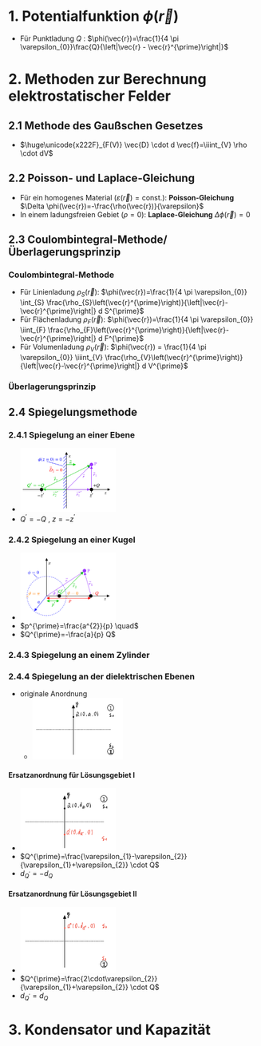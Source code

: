 # 1. Potentialfunktion $\phi(\vec{r})$ 
- Für Punktladung $Q$ : $\phi(\vec{r})=\frac{1}{4 \pi \varepsilon_{0}}\frac{Q}{\left|\vec{r} - \vec{r}^{\prime}\right|}$ 


# 2. Methoden zur Berechnung elektrostatischer Felder 
## 2.1 Methode des Gaußschen Gesetzes 
- $\huge\unicode{x222F}_{F(V)} \vec{D} \cdot d \vec{f}=\iiint_{V} \rho \cdot dV$ 

## 2.2 Poisson- und Laplace-Gleichung 
- Für ein homogenes Material ($\varepsilon(\vec{r})=\mathrm{const}.$): **Poisson-Gleichung** $\Delta \phi(\vec{r})=-\frac{\rho(\vec{r})}{\varepsilon}$ 
- In einem ladungsfreien Gebiet ($\rho = 0$): **Laplace-Gleichung** $\Delta \phi(\vec{r})=0$ 

## 2.3 Coulombintegral-Methode/ Überlagerungsprinzip 
### Coulombintegral-Methode 
- Für Linienladung $\rho_{S}(\vec{r})$: $\phi(\vec{r})=\frac{1}{4 \pi \varepsilon_{0}} \int_{S} \frac{\rho_{S}\left(\vec{r}^{\prime}\right)}{\left|\vec{r}-\vec{r}^{\prime}\right|} d S^{\prime}$ 
- Für Flächenladung $\rho_{F}(\vec{r})$: $\phi(\vec{r})=\frac{1}{4 \pi \varepsilon_{0}} \iint_{F} \frac{\rho_{F}\left(\vec{r}^{\prime}\right)}{\left|\vec{r}-\vec{r}^{\prime}\right|} d F^{\prime}$ 
- Für Volumenladung $\rho_{V}(\vec{r})$: $\phi(\vec{r}) = \frac{1}{4 \pi \varepsilon_{0}} \iiint_{V} \frac{\rho_{V}\left(\vec{r}^{\prime}\right)}{\left|\vec{r}-\vec{r}^{\prime}\right|} d V^{\prime}$ 

### Überlagerungsprinzip 


## 2.4 Spiegelungsmethode 
### 2.4.1 Spiegelung an einer Ebene 
- <img src="https://raw.githubusercontent.com/xiaomeng-huang-study/images_Theoretische_Elektrotechnik/refs/heads/main/Scrennshot_2025-04-16_12-46-07.png?raw=" width="40%" /> 
- $Q^{\prime}=-Q$ , $z=-z^{\prime}$ 

### 2.4.2 Spiegelung an einer Kugel 
- <img src="https://raw.githubusercontent.com/xiaomeng-huang-study/images_Theoretische_Elektrotechnik/refs/heads/main/Scrennshot_2025-04-16_14-26-01.png?raw=" width="40%" /> 
- $p^{\prime}=\frac{a^{2}}{p} \quad$ 
- $Q^{\prime}=-\frac{a}{p} Q$ 

### 2.4.3 Spiegelung an einem Zylinder 

### 2.4.4 Spiegelung an der dielektrischen Ebenen 
- originale Anordnung 
	- <img src="https://raw.githubusercontent.com/xiaomeng-huang-study/images_Theoretische_Elektrotechnik/refs/heads/main/Scrennshot_2025-04-26_13-51-31.png?raw=" width="40%" /> 

#### Ersatzanordnung für Lösungsgebiet I 
- <img src="https://raw.githubusercontent.com/xiaomeng-huang-study/images_Theoretische_Elektrotechnik/refs/heads/main/Scrennshot_2025-04-26_13-54-40.png?raw=" width="40%" /> 
- $Q^{\prime}=\frac{\varepsilon_{1}-\varepsilon_{2}}{\varepsilon_{1}+\varepsilon_{2}} \cdot Q$ 
- $d_{Q^{\prime}}=-d_{Q}$ 

#### Ersatzanordnung für Lösungsgebiet II 
- <img src="https://raw.githubusercontent.com/xiaomeng-huang-study/images_Theoretische_Elektrotechnik/refs/heads/main/Scrennshot_2025-04-26_13-57-02.png?raw=" width="40%" /> 
- $Q^{\prime}=\frac{2\cdot\varepsilon_{2}}{\varepsilon_{1}+\varepsilon_{2}} \cdot Q$ 
- $d_{Q^{\prime}}=d_{Q}$ 


# 3. Kondensator und Kapazität 
